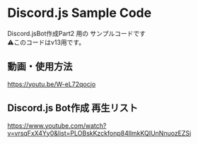 # Discord.js Sample Code
Discord.jsBot作成Part2 用の サンプルコードです<br>
⚠このコードはv13用です。

## 動画・使用方法
https://youtu.be/W-eL72qocjo

## Discord.js Bot作成 再生リスト
https://www.youtube.com/watch?v=vrsqFxX4Yy0&list=PLOBskKzckfonp84llmkKQIUnNnuozEZSj
